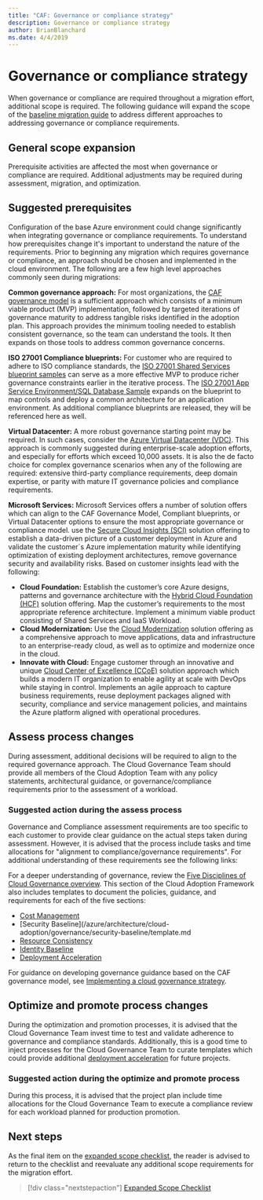 ```yaml
---
title: "CAF: Governance or compliance strategy"
description: Governance or compliance strategy
author: BrianBlanchard
ms.date: 4/4/2019
---
```


# Governance or compliance strategy

When governance or compliance are required throughout a migration effort, additional scope is required. The following guidance will expand the scope of the [baseline migration guide](../baseline-migration-guide/overview.md) to address different approaches to addressing governance or compliance requirements.

## General scope expansion

Prerequisite activities are affected the most when governance or compliance are required. Additional adjustments may be required during assessment, migration, and optimization.

## Suggested prerequisites

Configuration of the base Azure environment could change significantly when integrating governance or compliance requirements. To understand how prerequisites change it's important to understand the nature of the requirements. Prior to beginning any migration which requires governance or compliance, an approach should be chosen and implemented in the cloud environment. The following are a few high level approaches commonly seen during migrations:

**Common governance approach:** For most organizations, the [CAF governance model](../../governance/journeys/overview.md) is a sufficient approach which consists of a minimum viable product (MVP) implementation, followed by targeted iterations of governance maturity to address tangible risks identified in the adoption plan. This approach provides the minimum tooling needed to establish consistent governance, so the team can understand the tools. It then expands on those tools to address common governance concerns.

**ISO 27001 Compliance blueprints:** For customer who are required to adhere to ISO compliance standards, the [ISO 27001 Shared Services blueprint samples](/azure/governance/blueprints/samples/iso27001-shared/index) can serve as a more effective MVP to produce richer governance constraints earlier in the iterative process. The [ISO 27001 App Service Environment/SQL Database Sample](/azure/governance/blueprints/samples/iso27001-ase-sql-workload) expands on the blueprint to map controls and deploy a common architecture for an application environment. As additional compliance blueprints are released, they will be referenced here as well.

**Virtual Datacenter:** A more robust governance starting point may be required. In such cases, consider the [Azure Virtual Datacenter (VDC)](../../../vdc/index.md). This approach is commonly suggested during enterprise-scale adoption efforts, and especially for efforts which exceed 10,000 assets. It is also the de facto choice for complex governance scenarios when any of the following are required: extensive third-party compliance requirements, deep domain expertise, or parity with mature IT governance policies and compliance requirements.

**Microsoft Services:**
Microsoft Services offers a number of solution offers which can align to the CAF Governance Model, Compliant blueprints, or Virtual Datacenter options to ensure the most appropriate governance or compliance model. use the [Secure Cloud Insights (SCI)](https://aka.ms/SCIDatasheet) solution offering to establish a data-driven picture of a customer deployment in Azure and validate the customer´s Azure implementation maturity while identifying optimization of existing deployment architectures, remove governance security and availability risks. Based on customer insights lead with the following:

- **Cloud Foundation:** Establish the customer’s core Azure designs, patterns and governance architecture with the [Hybrid Cloud Foundation (HCF)](https://aka.ms/CloudFoundationDatasheet) solution offering. Map the customer’s requirements to the most appropriate reference architecture. Implement a minimum viable product consisting of Shared Services and IaaS Workload.
- **Cloud Modernization:** Use the [Cloud Modernization](https://aka.ms/CloudMoDatasheet) solution offering as a comprehensive approach to move applications, data and infrastructure to an enterprise-ready cloud, as well as to optimize and modernize once in the cloud.
- **Innovate with Cloud:** Engage customer through an innovative and unique [Cloud Center of Excellence (CCoE)](https://aka.ms/CCoEDatasheet) solution approach which builds a modern IT organization to enable agility at scale with DevOps while staying in control. Implements an agile approach to capture business requirements, reuse deployment packages aligned with security, compliance and service management policies, and maintains the Azure platform aligned with operational procedures.

## Assess process changes

During assessment, additional decisions will be required to align to the required governance approach. The Cloud Governance Team should provide all members of the Cloud Adoption Team with any policy statements, architectural guidance, or governance/compliance requirements prior to the assessment of a workload.

### Suggested action during the assess process

Governance and Compliance assessment requirements are too specific to each customer to provide clear guidance on the actual steps taken during assessment. However, it is advised that the process include tasks and time allocations for "alignment to compliance/governance requirements". For additional understanding of these requirements see the following links:

For a deeper understanding of governance, review the [Five Disciplines of Cloud Governance overview](/azure/architecture/cloud-adoption/governance/governance-disciplines.md). This section of the Cloud Adoption Framework also includes templates to document the policies, guidance, and requirements for each of the five sections:

- [Cost Management](/azure/architecture/cloud-adoption/governance/cost-management/template.md)
- [Security Baseline](/azure/architecture/cloud-adoption/governance/security-baseline/template.md
- [Resource Consistency](/azure/architecture/cloud-adoption/governance/resource-consistency/template.md)
- [Identity Baseline](/azure/architecture/cloud-adoption/governance/identity-baseline/template.md)
- [Deployment Acceleration](/azure/architecture/cloud-adoption/governance/deployment-acceleration/template.md)

For guidance on developing governance guidance based on the CAF governance model, see [Implementing a cloud governance strategy](/azure/architecture/cloud-adoption/governance/corporate-policy).

## Optimize and promote process changes

During the optimization and promotion processes, it is advised that the Cloud Governance Team invest time to test and validate adherence to governance and compliance standards. Additionally, this is a good time to inject processes for the Cloud Governance Team to curate templates which could provide additional [deployment acceleration](/azure/architecture/cloud-adoption/governance/deployment-acceleration/overview.md) for future projects.

### Suggested action during the optimize and promote process

During this process, it is advised that the project plan include time allocations for the Cloud Governance Team to execute a compliance review for each workload planned for production promotion.

## Next steps

As the final item on the [expanded scope checklist](./overview.md), the reader is advised to return to the checklist and reevaluate any additional scope requirements for the migration effort.

> [!div class="nextstepaction"]
> [Expanded Scope Checklist](./overview.md)